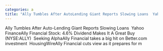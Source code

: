 ```yaml
---
categories: a
title: "Ally Tumbles After AutoLending Giant Reports Slowing Loans  Yahoo Finance"
---
```

Ally Tumbles After Auto-Lending Giant Reports Slowing Loans&nbsp;&nbsp;Yahoo FinanceAlly Financial Stock: 4.6% Dividend Makes It A Great Buy (NYSE:ALLY)&nbsp;&nbsp;Seeking AlphaAlly Financial takes a big hit on Better.com investment&nbsp;&nbsp;HousingWireAlly Financial cuts view as it prepares for m